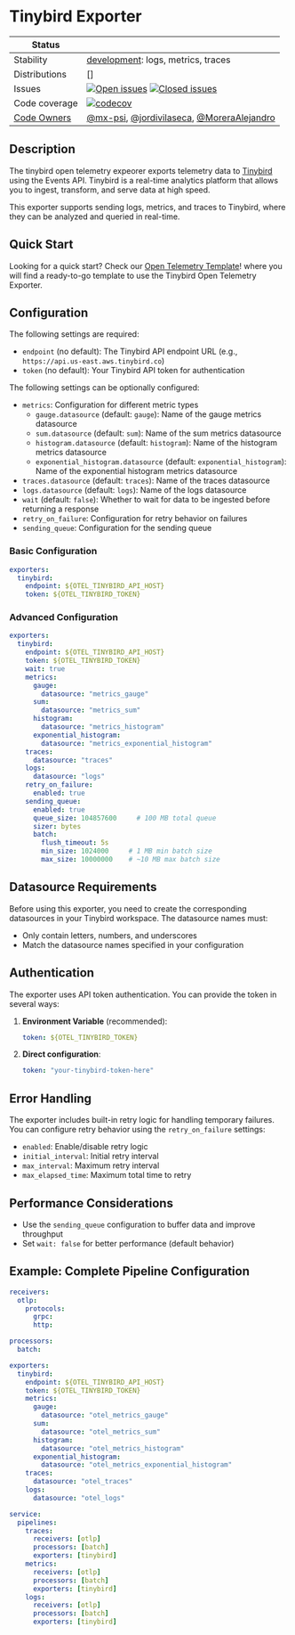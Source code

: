 # Tinybird Exporter
<!-- status autogenerated section -->
| Status        |           |
| ------------- |-----------|
| Stability     | [development]: logs, metrics, traces   |
| Distributions | [] |
| Issues        | [![Open issues](https://img.shields.io/github/issues-search/open-telemetry/opentelemetry-collector-contrib?query=is%3Aissue%20is%3Aopen%20label%3Aexporter%2Ftinybird%20&label=open&color=orange&logo=opentelemetry)](https://github.com/open-telemetry/opentelemetry-collector-contrib/issues?q=is%3Aopen+is%3Aissue+label%3Aexporter%2Ftinybird) [![Closed issues](https://img.shields.io/github/issues-search/open-telemetry/opentelemetry-collector-contrib?query=is%3Aissue%20is%3Aclosed%20label%3Aexporter%2Ftinybird%20&label=closed&color=blue&logo=opentelemetry)](https://github.com/open-telemetry/opentelemetry-collector-contrib/issues?q=is%3Aclosed+is%3Aissue+label%3Aexporter%2Ftinybird) |
| Code coverage | [![codecov](https://codecov.io/github/open-telemetry/opentelemetry-collector-contrib/graph/main/badge.svg?component=exporter_tinybird)](https://app.codecov.io/gh/open-telemetry/opentelemetry-collector-contrib/tree/main/?components%5B0%5D=exporter_tinybird&displayType=list) |
| [Code Owners](https://github.com/open-telemetry/opentelemetry-collector-contrib/blob/main/CONTRIBUTING.md#becoming-a-code-owner)    | [@mx-psi](https://www.github.com/mx-psi), [@jordivilaseca](https://www.github.com/jordivilaseca), [@MoreraAlejandro](https://www.github.com/MoreraAlejandro) |

[development]: https://github.com/open-telemetry/opentelemetry-collector/blob/main/docs/component-stability.md#development
<!-- end autogenerated section -->

## Description

The tinybird open telemetry expeorer exports telemetry data to [Tinybird](https://www.tinybird.co/) using the Events API. Tinybird is a real-time analytics platform that allows you to ingest, transform, and serve data at high speed.

This exporter supports sending logs, metrics, and traces to Tinybird, where they can be analyzed and queried in real-time.


## Quick Start

Looking for a quick start? Check our [Open Telemetry Template](https://github.com/tinybirdco/tinybird-otel-template)! where you will find a ready-to-go template to use the Tinybird Open Telemetry Exporter. 

## Configuration

The following settings are required:

- `endpoint` (no default): The Tinybird API endpoint URL (e.g., `https://api.us-east.aws.tinybird.co`)
- `token` (no default): Your Tinybird API token for authentication

The following settings can be optionally configured:

- `metrics`: Configuration for different metric types
  - `gauge.datasource` (default: `gauge`): Name of the gauge metrics datasource
  - `sum.datasource` (default: `sum`): Name of the sum metrics datasource  
  - `histogram.datasource` (default: `histogram`): Name of the histogram metrics datasource
  - `exponential_histogram.datasource` (default: `exponential_histogram`): Name of the exponential histogram metrics datasource
- `traces.datasource` (default: `traces`): Name of the traces datasource
- `logs.datasource` (default: `logs`): Name of the logs datasource
- `wait` (default: `false`): Whether to wait for data to be ingested before returning a response
- `retry_on_failure`: Configuration for retry behavior on failures
- `sending_queue`: Configuration for the sending queue


### Basic Configuration

```yaml
exporters:
  tinybird:
    endpoint: ${OTEL_TINYBIRD_API_HOST}
    token: ${OTEL_TINYBIRD_TOKEN}
```

### Advanced Configuration

```yaml
exporters:
  tinybird:
    endpoint: ${OTEL_TINYBIRD_API_HOST}
    token: ${OTEL_TINYBIRD_TOKEN}
    wait: true
    metrics:
      gauge:
        datasource: "metrics_gauge"
      sum:
        datasource: "metrics_sum"
      histogram:
        datasource: "metrics_histogram"
      exponential_histogram:
        datasource: "metrics_exponential_histogram"
    traces:
      datasource: "traces"
    logs:
      datasource: "logs"
    retry_on_failure:
      enabled: true
    sending_queue:
      enabled: true
      queue_size: 104857600     # 100 MB total queue
      sizer: bytes
      batch:
        flush_timeout: 5s
        min_size: 1024000     # 1 MB min batch size
        max_size: 10000000    # ~10 MB max batch size
```

## Datasource Requirements

Before using this exporter, you need to create the corresponding datasources in your Tinybird workspace. The datasource names must:

- Only contain letters, numbers, and underscores
- Match the datasource names specified in your configuration


## Authentication

The exporter uses API token authentication. You can provide the token in several ways:

1. **Environment Variable** (recommended):
   ```yaml
   token: ${OTEL_TINYBIRD_TOKEN}
   ```

2. **Direct configuration**:
   ```yaml
   token: "your-tinybird-token-here"
   ```

## Error Handling

The exporter includes built-in retry logic for handling temporary failures. You can configure retry behavior using the `retry_on_failure` settings:

- `enabled`: Enable/disable retry logic
- `initial_interval`: Initial retry interval
- `max_interval`: Maximum retry interval
- `max_elapsed_time`: Maximum total time to retry

## Performance Considerations

- Use the `sending_queue` configuration to buffer data and improve throughput
- Set `wait: false` for better performance (default behavior)

## Example: Complete Pipeline Configuration

```yaml
receivers:
  otlp:
    protocols:
      grpc:
      http:

processors:
  batch:

exporters:
  tinybird:
    endpoint: ${OTEL_TINYBIRD_API_HOST}
    token: ${OTEL_TINYBIRD_TOKEN}
    metrics:
      gauge:
        datasource: "otel_metrics_gauge"
      sum:
        datasource: "otel_metrics_sum"
      histogram:
        datasource: "otel_metrics_histogram"
      exponential_histogram:
        datasource: "otel_metrics_exponential_histogram"
    traces:
      datasource: "otel_traces"
    logs:
      datasource: "otel_logs"

service:
  pipelines:
    traces:
      receivers: [otlp]
      processors: [batch]
      exporters: [tinybird]
    metrics:
      receivers: [otlp]
      processors: [batch]
      exporters: [tinybird]
    logs:
      receivers: [otlp]
      processors: [batch]
      exporters: [tinybird]
```